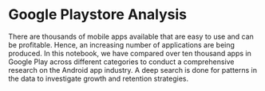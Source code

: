 # Google Playstore Analysis
There are thousands of mobile apps available that are easy to use and can be profitable. Hence, an increasing number of applications are being produced. In this notebook, we have compared over ten thousand apps in Google Play across different categories to conduct a comprehensive research on the Android app industry. A deep search is done for patterns in the data to investigate growth and retention strategies.


